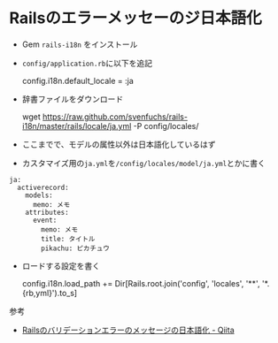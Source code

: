 # Railsのエラーメッセーのジ日本語化


- Gem `rails-i18n` をインストール

- `config/application.rb`に以下を追記

    config.i18n.default_locale = :ja

- 辞書ファイルをダウンロード

    wget https://raw.github.com/svenfuchs/rails-i18n/master/rails/locale/ja.yml -P config/locales/

- ここまでで、モデルの属性以外は日本語化しているはず

- カスタマイズ用の`ja.yml`を`/config/locales/model/ja.yml`とかに書く

```
ja:
  activerecord:
    models:
      memo: メモ
    attributes:
      event:
        memo: メモ
        title: タイトル
        pikachu: ピカチュウ
```

- ロードする設定を書く

    config.i18n.load_path += Dir[Rails.root.join('config', 'locales', '**', '*.{rb,yml}').to_s]

参考

- [Railsのバリデーションエラーのメッセージの日本語化 \- Qiita](https://qiita.com/Ushinji/items/242bfba84df7a5a67d5b)